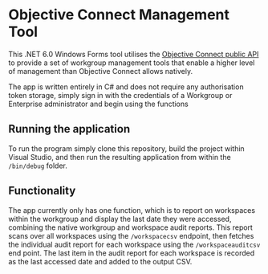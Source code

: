 # Objective Connect Management Tool
This .NET 6.0 Windows Forms tool utilises the [Objective Connect public API](https://secure.objectiveconnect.com/publicapi/1/swagger-ui/index.html) to provide a set of workgroup management tools that enable a higher level of management than Objective Connect allows natively.

The app is written entirely in C# and does not require any authorisation token storage, simply sign in with the credentials of a Workgroup or Enterprise administrator and begin using the functions

## Running the application
To run the program simply clone this repository, build the project within Visual Studio, and then run the resulting application from within the `/bin/debug` folder.

## Functionality
The app currently only has one function, which is to report on workspaces within the workgroup and display the last date they were accessed, combining the native workgroup and workspace audit reports. This report scans over all workspaces using the `/workspacecsv` endpoint, then fetches the individual audit report for each workspace using the `/workspaceauditcsv` end point. The last item in the audit report for each workspace is recorded as the last accessed date and added to the output CSV.
